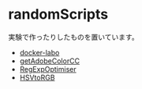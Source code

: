 # randomScripts
実験で作ったりしたものを置いています。

- [docker-labo](https://github.com/whatasoda/randomScripts/tree/docker-labo)
- [getAdobeColorCC](https://github.com/whatasoda/randomScripts/tree/getAdobeColorCC)
- [RegExpOptimiser](https://github.com/whatasoda/randomScripts/tree/RegExpOptimiser)
- [HSVtoRGB](https://github.com/whatasoda/randomScripts/tree/HSVtoRGB)

